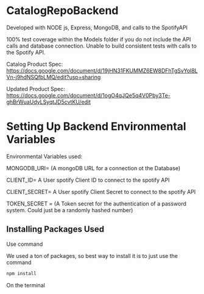 ﻿# CatalogRepoBackend

Developed with NODE js, Express, MongoDB, and calls to the SpotifyAPI

100% test coverage within the Models folder if you do not include the API calls and database connection. Unable to build consistent tests with calls to the Spotify API.

Catalog Product Spec: https://docs.google.com/document/d/19jHN31FKUMMZ6EW8DFhTgSvYol8LVn-j9hdNSQfbLMQ/edit?usp=sharing

Updated Product Spec: https://docs.google.com/document/d/1ogO4qJQe5q4V0Pby3Te-ghBrWuaUdyLSyqtJD5cvtKU/edit

# Setting Up Backend Environmental Variables

Environmental Variables used:

MONGODB_URI= (A mongoDB URL for a connection ot the Database)

CLIENT_ID= A User spotify Client ID to connect to the spotify API

CLIENT_SECRET= A User spotify Client Secret to connect to the spotify API

TOKEN_SECRET = (A Token secret for the authentication of a password system. Could just be a randomly hashed number)

## Installing Packages Used

Use command 

We used a ton of packages, so best way to install it is to just use the command

```md
npm install
```
On the terminal